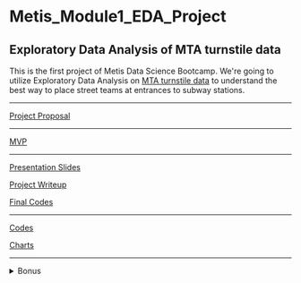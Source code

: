# Metis_Module1_EDA_Project
## Exploratory Data Analysis of MTA turnstile data

This is the first project of Metis Data Science Bootcamp. We're going to utilize Exploratory Data Analysis on [MTA turnstile data](http://web.mta.info/developers/turnstile.html) to understand the best way to place street teams at entrances to subway stations.

***
[Project Proposal](project_proposal.md)
***
[MVP](mvp.md)
***
[Presentation Slides](final_presentation.pdf)

[Project Writeup](project_writeup.md)

[Final Codes](codes/mta_eda_9_final.ipynb)

***
[Codes](codes/)

[Charts](images/)
***
<details>
  <summary>Bonus</summary>
  
![](images/ca_treemap.png)
![](images/time_treemap.png)

</details>
